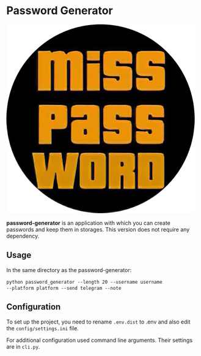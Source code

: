 # Password Generator

![](src/assets/logo.png)


**password-generator** is an application with which 
you can create passwords and keep them in storages.
This version does not require any dependency.

## Usage
In the same directory as the password-generator:

```commandline
python password_generator --length 20 --username username
--platform platform --send telegram --note
```

## Configuration
To set up the project, you need to rename `.env.dist` to
.env and also edit the `config/settings.ini` file.

For additional configuration used command line arguments.
Their settings are in `cli.py`.
